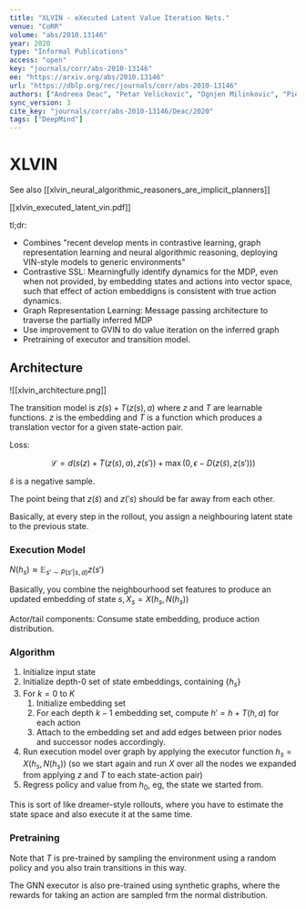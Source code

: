 ```yaml
---
title: "XLVIN - eXecuted Latent Value Iteration Nets."
venue: "CoRR"
volume: "abs/2010.13146"
year: 2020
type: "Informal Publications"
access: "open"
key: "journals/corr/abs-2010-13146"
ee: "https://arxiv.org/abs/2010.13146"
url: "https://dblp.org/rec/journals/corr/abs-2010-13146"
authors: ["Andreea Deac", "Petar Velickovic", "Ognjen Milinkovic", "Pierre-Luc Bacon", "Jian Tang", "Mladen Nikolic"]
sync_version: 3
cite_key: "journals/corr/abs-2010-13146/Deac/2020"
tags: ["DeepMind"]
---
```

# XLVIN

See also [[xlvin_neural_algorithmic_reasoners_are_implicit_planners]]

[[xlvin_executed_latent_vin.pdf]]

tl;dr:
 - Combines "recent develop ments in contrastive learning, graph representation learning and neural algorithmic reasoning, deploying VIN-style models to generic environments"
 - Contrastive SSL: Mearningfully identify dynamics for the MDP, even when not provided, by embedding states and actions into vector space, such that effect of action embeddigns is consistent with true action dynamics.
 - Graph Representation Learning: Message passing architecture to traverse the partially inferred MDP
 - Use improvement to GVIN to do value iteration on the inferred graph
 - Pretraining of executor and transition model.


## Architecture

![[xlvin_architecture.png]]

The transition model is $z(s) + T(z(s), a)$ where $z$ and $T$ are learnable functions. $z$ is the embedding and $T$ is a function which produces a translation vector for a given state-action pair.

Loss:

$$
\mathcal{L} = d(s(z) + T(z(s), a), z(s')) + \max (0, \epsilon - D(z(\tilde s), z(s')))
$$

$\tilde s$ is a negative sample.

The point being that $z(\tilde s)$ and $z('s)$ should be far away from each other.

Basically, at every step in the rollout, you assign a neighbouring latent state to the previous state.

### Execution Model

$N(h_s) \approx \mathbb{E}_{s' \sim P(s'|s, a) } z(s')$

Basically, you combine the neighbourhood set features to produce an updated embedding of state $s, X_s = X(h_s, N(h_s))$

Actor/tail components: Consume state embedding, produce action distribution.

### Algorithm

1. Initialize input state
2. Initialize depth-0 set of state embeddings, containing $\{h_s\}$
3. For $k = 0$ to $K$
	1. Initialize embedding set
	2. For each depth $k - 1$ embedding set, compute $h' = h + T(h, a)$ for each action
	3. Attach to the embedding set and add edges between prior nodes and successor nodes accordingly.
4. Run execution model over graph by applying the executor function $h_s = X(h_s, N(h_s))$ (so we start again and run $X$ over all the nodes we expanded from applying $z$ and $T$ to each state-action pair)
5. Regress policy and value from $h_0$, eg, the state we started from.


This is sort of like dreamer-style rollouts, where you have to estimate the state space and also execute it at the same time.

### Pretraining


Note that $T$ is pre-trained by sampling the environment using a random policy and you also train transitions in this way.

The GNN executor is also pre-trained using synthetic graphs, where the rewards for taking an action are sampled frm the normal distribution.